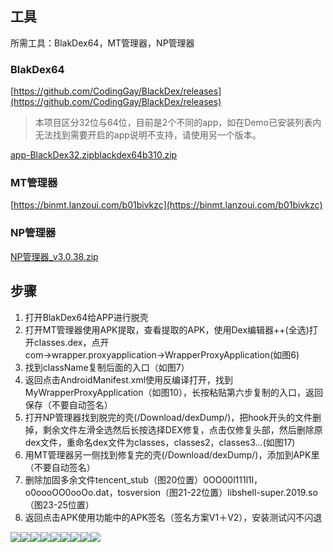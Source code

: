 <a name="VP9YF"></a>

## 工具
所需工具：BlakDex64，MT管理器，NP管理器
<a name="yXhCG"></a>
### BlakDex64
[https://github.com/CodingGay/BlackDex/releases](https://github.com/CodingGay/BlackDex/releases)
> 本项目区分32位与64位，目前是2个不同的app，如在Demo已安装列表内无法找到需要开启的app说明不支持，请使用另一个版本。

[app-BlackDex32.zip](https://www.yuque.com/attachments/yuque/0/2022/zip/396745/1653465229003-564cda25-8225-4253-a3b3-41083aaa89a1.zip?_lake_card=%7B%22src%22%3A%22https%3A%2F%2Fwww.yuque.com%2Fattachments%2Fyuque%2F0%2F2022%2Fzip%2F396745%2F1653465229003-564cda25-8225-4253-a3b3-41083aaa89a1.zip%22%2C%22name%22%3A%22app-BlackDex32.zip%22%2C%22size%22%3A4442107%2C%22type%22%3A%22application%2Fx-zip-compressed%22%2C%22ext%22%3A%22zip%22%2C%22source%22%3A%22%22%2C%22status%22%3A%22done%22%2C%22download%22%3Atrue%2C%22taskId%22%3A%22uae97e035-37e8-4457-8230-12811a2569c%22%2C%22taskType%22%3A%22upload%22%2C%22__spacing%22%3A%22both%22%2C%22id%22%3A%22u3d3b7c4c%22%2C%22margin%22%3A%7B%22top%22%3Atrue%2C%22bottom%22%3Atrue%7D%2C%22card%22%3A%22file%22%7D)[blackdex64b310.zip](https://www.yuque.com/attachments/yuque/0/2022/zip/396745/1653465228998-c23bd43c-2ae5-4bcb-8534-ae84281ebe41.zip?_lake_card=%7B%22src%22%3A%22https%3A%2F%2Fwww.yuque.com%2Fattachments%2Fyuque%2F0%2F2022%2Fzip%2F396745%2F1653465228998-c23bd43c-2ae5-4bcb-8534-ae84281ebe41.zip%22%2C%22name%22%3A%22blackdex64b310.zip%22%2C%22size%22%3A4556138%2C%22type%22%3A%22application%2Fx-zip-compressed%22%2C%22ext%22%3A%22zip%22%2C%22source%22%3A%22%22%2C%22status%22%3A%22done%22%2C%22download%22%3Atrue%2C%22taskId%22%3A%22u582a4375-9112-4d6a-8510-2201df29348%22%2C%22taskType%22%3A%22upload%22%2C%22__spacing%22%3A%22both%22%2C%22id%22%3A%22ufb8c1448%22%2C%22margin%22%3A%7B%22top%22%3Atrue%2C%22bottom%22%3Atrue%7D%2C%22card%22%3A%22file%22%7D)
<a name="qsfW0"></a>
### MT管理器
[https://binmt.lanzoui.com/b01bivkzc](https://binmt.lanzoui.com/b01bivkzc)
<a name="T1lvL"></a>
### NP管理器
[NP管理器_v3.0.38.zip](https://www.yuque.com/attachments/yuque/0/2022/zip/396745/1653465878180-f1a45772-ca74-490f-af72-da3d56760420.zip?_lake_card=%7B%22src%22%3A%22https%3A%2F%2Fwww.yuque.com%2Fattachments%2Fyuque%2F0%2F2022%2Fzip%2F396745%2F1653465878180-f1a45772-ca74-490f-af72-da3d56760420.zip%22%2C%22name%22%3A%22NP%E7%AE%A1%E7%90%86%E5%99%A8_v3.0.38.zip%22%2C%22size%22%3A36753339%2C%22type%22%3A%22application%2Fx-zip-compressed%22%2C%22ext%22%3A%22zip%22%2C%22source%22%3A%22%22%2C%22status%22%3A%22done%22%2C%22download%22%3Atrue%2C%22taskId%22%3A%22ua43c2081-2b57-4084-8304-de7608adda7%22%2C%22taskType%22%3A%22upload%22%2C%22__spacing%22%3A%22both%22%2C%22id%22%3A%22u198883c5%22%2C%22margin%22%3A%7B%22top%22%3Atrue%2C%22bottom%22%3Atrue%7D%2C%22card%22%3A%22file%22%7D)
<a name="CEEmo"></a>
## 步骤

1. 打开BlakDex64给APP进行脱壳
2. 打开MT管理器使用APK提取，查看提取的APK，使用Dex编辑器++(全选)打开classes.dex，点开com→wrapper.proxyapplication→WrapperProxyApplication(如图6)
3. 找到className复制后面的入口（如图7）
4. 返回点击AndroidManifest.xml使用反编译打开，找到MyWrapperProxyApplication（如图10），长按粘贴第六步复制的入口，返回保存（不要自动签名）
5. 打开NP管理器找到脱完的壳(/Download/dexDump/)，把hook开头的文件删掉，剩余文件左滑全选然后长按选择DEX修复，点击仅修复头部，然后删除原dex文件，重命名dex文件为classes，classes2，classes3…(如图17)
6. 用MT管理器另一侧找到修复完的壳(/Download/dexDump/)，添加到APK里（不要自动签名）
7. 删除加固多余文件tencent_stub（图20位置）0OO00l111l1l，o0oooOO0ooOo.dat，tosversion（图21-22位置）libshell-super.2019.so（图23-25位置）
8. 返回点击APK使用功能中的APK签名（签名方案V1＋V2），安装测试闪不闪退

![](https://cdn.nlark.com/yuque/0/2022/jpeg/396745/1653464858631-d3abe4d7-8538-4c82-8922-790e791b75c9.jpeg#clientId=ue9959355-bd13-4&from=paste&height=602&id=ufc5ae2c6&originHeight=2408&originWidth=1080&originalType=url&ratio=1&rotation=0&showTitle=false&status=done&style=shadow&taskId=u65399b19-55ae-4c65-9bb6-0c7e8863d3b&title=&width=270)![](https://cdn.nlark.com/yuque/0/2022/jpeg/396745/1653464858864-95c958e6-13f3-42f0-9f0c-89b6943ea5cc.jpeg#clientId=ue9959355-bd13-4&from=paste&height=602&id=u8dd0f226&originHeight=2408&originWidth=1080&originalType=url&ratio=1&rotation=0&showTitle=false&status=done&style=shadow&taskId=u777c581d-6470-4469-b038-c753c12d26c&title=&width=270)![](https://cdn.nlark.com/yuque/0/2022/jpeg/396745/1653464858685-6604e521-15c2-4207-9f78-1cd39e122c43.jpeg#clientId=ue9959355-bd13-4&from=paste&height=602&id=u6c395aff&originHeight=2408&originWidth=1080&originalType=url&ratio=1&rotation=0&showTitle=false&status=done&style=shadow&taskId=ued1effb8-1f39-4dfc-a9d3-e574ffc4530&title=&width=270)![](https://cdn.nlark.com/yuque/0/2022/jpeg/396745/1653464858988-8256a445-5721-45ce-a5b0-151161735220.jpeg#clientId=ue9959355-bd13-4&from=paste&height=602&id=uc6a4a31b&originHeight=2408&originWidth=1080&originalType=url&ratio=1&rotation=0&showTitle=false&status=done&style=shadow&taskId=ue853b40f-fc67-45e9-bdb8-f187219fe79&title=&width=270)![](https://cdn.nlark.com/yuque/0/2022/jpeg/396745/1653464859139-2417e74b-3089-4ead-96b8-89a549787a1a.jpeg#clientId=ue9959355-bd13-4&from=paste&height=602&id=u0a910cf8&originHeight=2408&originWidth=1080&originalType=url&ratio=1&rotation=0&showTitle=false&status=done&style=shadow&taskId=ub2dde98e-3420-4301-b9cc-5f60767ab52&title=&width=270)![](https://cdn.nlark.com/yuque/0/2022/jpeg/396745/1653464859346-d2b34b20-138b-470a-965a-3b6e343a1c88.jpeg#clientId=ue9959355-bd13-4&from=paste&height=602&id=u63036f54&originHeight=2408&originWidth=1080&originalType=url&ratio=1&rotation=0&showTitle=false&status=done&style=shadow&taskId=u3f88aad0-2858-499e-97ee-f437120f30b&title=&width=270)![](https://cdn.nlark.com/yuque/0/2022/jpeg/396745/1653464859518-de9df083-85ab-441b-b86f-7f5c2d2dc2ca.jpeg#clientId=ue9959355-bd13-4&from=paste&height=602&id=ubf6fc931&originHeight=2408&originWidth=1080&originalType=url&ratio=1&rotation=0&showTitle=false&status=done&style=shadow&taskId=uc3ccb052-146f-41ef-b27b-104c6551eeb&title=&width=270)![](https://cdn.nlark.com/yuque/0/2022/jpeg/396745/1653464859640-afb5614c-750e-41fc-abda-96f64da2ee50.jpeg#clientId=ue9959355-bd13-4&from=paste&height=602&id=u8ab4aced&originHeight=2408&originWidth=1080&originalType=url&ratio=1&rotation=0&showTitle=false&status=done&style=shadow&taskId=uaecec049-6252-4797-a828-d811e477392&title=&width=270)![](https://cdn.nlark.com/yuque/0/2022/jpeg/396745/1653464859608-ad4a6d08-44f9-4ea5-932a-4101c2182adf.jpeg#clientId=ue9959355-bd13-4&from=paste&height=602&id=ub3da5ea2&originHeight=2408&originWidth=1080&originalType=url&ratio=1&rotation=0&showTitle=false&status=done&style=shadow&taskId=u90960b12-4867-41b5-92f3-0768c8e8490&title=&width=270)

